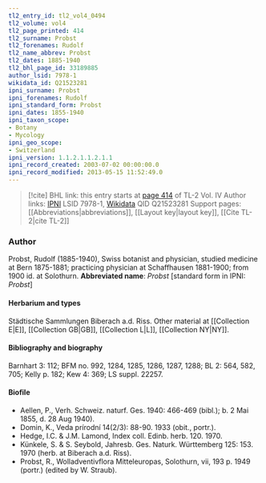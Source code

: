 ```yaml
---
tl2_entry_id: tl2_vol4_0494
tl2_volume: vol4
tl2_page_printed: 414
tl2_surname: Probst
tl2_forenames: Rudolf
tl2_name_abbrev: Probst
tl2_dates: 1885-1940
tl2_bhl_page_id: 33189885
author_lsid: 7978-1
wikidata_id: Q21523281
ipni_surname: Probst
ipni_forenames: Rudolf
ipni_standard_form: Probst
ipni_dates: 1855-1940
ipni_taxon_scope: 
- Botany
- Mycology
ipni_geo_scope: 
- Switzerland
ipni_version: 1.1.2.1.1.2.1.1
ipni_record_created: 2003-07-02 00:00:00.0
ipni_record_modified: 2013-05-15 11:52:49.0
---
```


> [!cite] BHL link: this entry starts at [page 414](https://www.biodiversitylibrary.org/page/33189885) of TL-2 Vol. IV
> Author links: [IPNI](https://www.ipni.org/a/7978-1) LSID 7978-1, [Wikidata](https://www.wikidata.org/wiki/Q21523281) QID Q21523281
> Support pages: [[Abbreviations|abbreviations]], [[Layout key|layout key]], [[Cite TL-2|cite TL-2]]

### Author

Probst, Rudolf (1885-1940), Swiss botanist and physician, studied medicine at Bern 1875-1881; practicing physician at Schaffhausen 1881-1900; from 1900 id. at Solothurn. 
**Abbreviated name**: *Probst* \[standard form in IPNI: *Probst*\]

#### Herbarium and types

Städtische Sammlungen Biberach a.d. Riss. Other material at [[Collection E|E]], [[Collection GB|GB]], [[Collection L|L]], [[Collection NY|NY]].

#### Bibliography and biography

Barnhart 3: 112; BFM no. 992, 1284, 1285, 1286, 1287, 1288; BL 2: 564, 582, 705; Kelly p. 182; Kew 4: 369; LS suppl. 22257.

#### Biofile

- Aellen, P., Verh. Schweiz. naturf. Ges. 1940: 466-469 (bibl.); b. 2 Mai 1855, d. 28 Aug 1940).
- Domin, K., Veda prírodní 14(2/3): 88-90. 1933 (obit., portr.).
- Hedge, I.C. & J.M. Lamond, Index coll. Edinb. herb. 120. 1970.
- Künkele, S. & S. Seybold, Jahresb. Ges. Naturk. Württemberg 125: 153. 1970 (herb. at Biberach a.d. Riss).
- Probst, R., Wolladventivflora Mitteleuropas, Solothurn, vii, 193 p. 1949 (portr.) (edited by W. Straub).

